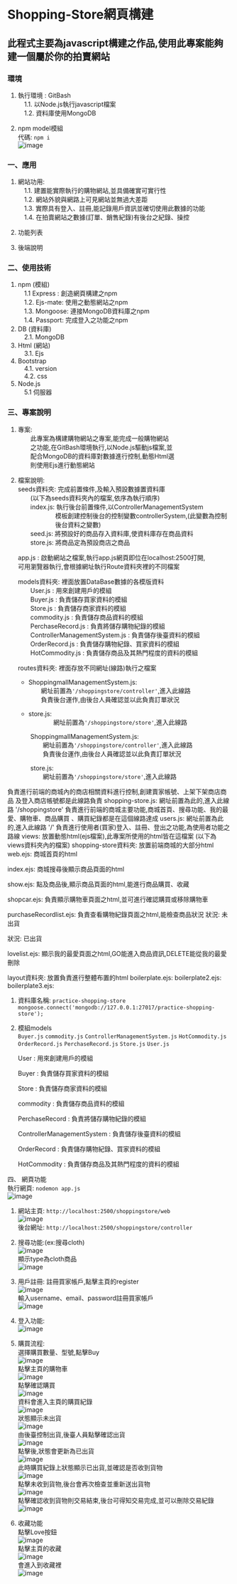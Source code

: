 # Shopping-Store網頁構建

## 此程式主要為javascript構建之作品,使用此專案能夠建一個屬於你的拍賣網站

###  環境   
1. 執行環境 : GitBash   
 &ensp;&ensp;1.1.  以Node.js執行javascript檔案  
 &ensp;&ensp;1.2.  資料庫使用MongoDB  
       
2. npm model模組  
     代碼: `npm i`  
      ![image](https://github.com/Kk0627-1/ShoppingStore_Work/assets/55129180/4d31d7fd-00f8-433e-a397-8ef35f21a089)

### 一、應用
1. 網站功用:  
    &ensp;&ensp;1.1. 建置能實際執行的購物網站,並具備確實可實行性  
    &ensp;&ensp;1.2.  網站外貌與網路上可見網站並無過大差距  
    &ensp;&ensp;1.3.  實際具有登入、註冊,能記錄用戶資訊並確切使用此數據的功能  
    &ensp;&ensp;1.4.  在拍賣網站之數據(訂單、銷售紀錄)有後台之紀錄、操控  
  
 2. 功能列表        
 3. 後端說明    
 

### 二、使用技術  
  1. npm  (模組)  
     &ensp;&ensp;1.1 Express : 創造網頁構建之npm  
     &ensp;&ensp;1.2.  Ejs-mate: 使用之動態網站之npm  
     &ensp;&ensp;1.3.  Mongoose: 連接MongoDB資料庫之npm  
     &ensp;&ensp;1.4.  Passport: 完成登入之功能之npm
  2. DB  (資料庫)  
     &ensp;&ensp;2.1. MongoDB  
  3. Html (網站)  
     &ensp;&ensp;3.1. Ejs  
  4. Bootstrap  
     &ensp;&ensp;4.1. version  
     &ensp;&ensp;4.2. css  
  5. Node.js  
     &ensp;&ensp;5.1  伺服器  
  ### 三、專案說明  
   1. 專案:  
      &ensp;&ensp;&ensp;&ensp;此專案為構建購物網站之專案,能完成一般購物網站  
      &ensp;&ensp;&ensp;&ensp;之功能,在GitBash環境執行,以Node.js驅動js檔案,並  
      &ensp;&ensp;&ensp;&ensp;配合MongoDB的資料庫對數據進行控制,動態Html選  
      &ensp;&ensp;&ensp;&ensp;則使用Ejs進行動態網站  

   2. 檔案說明:  
      seeds資料夾: 完成前置條件,及輸入預設數據置資料庫    
      &ensp;&ensp;&ensp;&ensp;(以下為seeds資料夾內的檔案,依序為執行順序)  
      &ensp;&ensp;&ensp;&ensp;index.js: 執行後台前置條件,以ControllerManagementSystem    
                     &ensp;&ensp;&ensp;&ensp;&ensp;&ensp;&ensp;&ensp;&ensp;&ensp;&ensp;&ensp;模板創建控制後台的控制變數controllerSystem,(此變數為控制    
                     &ensp;&ensp;&ensp;&ensp;&ensp;&ensp;&ensp;&ensp;&ensp;&ensp;&ensp;&ensp;後台資料之變數)    
           &ensp;&ensp;&ensp;&ensp;seed.js: 將預設好的商品存入資料庫,使資料庫存在商品資料    
           &ensp;&ensp;&ensp;&ensp;store.js: 將商品定為預設商店之商品  
        
      app.js : 啟動網站之檔案,執行app.js網頁即位在localhost:2500打開,  
              可用瀏覽器執行,會根據網址執行Route資料夾裡的不同檔案  
              
      models資料夾: 裡面放置DataBase數據的各模版資料  
      &ensp;&ensp;&ensp;&ensp;User.js : 用來創建用戶的模組  
      &ensp;&ensp;&ensp;&ensp;Buyer.js : 負責儲存買家資料的模組  
      &ensp;&ensp;&ensp;&ensp;Store.js : 負責儲存商家資料的模組  
      &ensp;&ensp;&ensp;&ensp;commodity.js : 負責儲存商品資料的模組  
      &ensp;&ensp;&ensp;&ensp;PerchaseRecord.js : 負責將儲存購物紀錄的模組  
      &ensp;&ensp;&ensp;&ensp;ControllerManagementSystem.js : 負責儲存後臺資料的模組  
      &ensp;&ensp;&ensp;&ensp;OrderRecord.js : 負責儲存購物紀錄、買家資料的模組  
      &ensp;&ensp;&ensp;&ensp;HotCommodity.js : 負責儲存商品及其熱門程度的資料的模組  
           
      routes資料夾: 裡面存放不同網址(線路)執行之檔案
      * ShoppingmallManagementSystem.js:  
         &ensp;&ensp;&ensp;&ensp;網址前置為`'/shoppingstore/controller'`,進入此線路  
         &ensp;&ensp;&ensp;&ensp;負責後台運作,由後台人員確認並以此負責訂單狀況  
           
      * store.js:   
        &ensp;&ensp;&ensp;&ensp;&ensp;&ensp;&ensp;&ensp;網址前置為`'/shoppingstore/store'`,進入此線路  
       
      
      &ensp;&ensp;&ensp;&ensp;ShoppingmallManagementSystem.js:   
      &ensp;&ensp;&ensp;&ensp;&ensp;&ensp;&ensp;&ensp;網址前置為`'/shoppingstore/controller'`,進入此線路  
      &ensp;&ensp;&ensp;&ensp;&ensp;&ensp;&ensp;&ensp;負責後台運作,由後台人員確認並以此負責訂單狀況  
      
      &ensp;&ensp;&ensp;&ensp;store.js:   
      &ensp;&ensp;&ensp;&ensp;&ensp;&ensp;&ensp;&ensp;網址前置為`'/shoppingstore/store'`,進入此線路  

      
負責進行前端的商城內的商店相關資料進行控制,創建賣家帳號、上架下架商店商品
及登入商店帳號都是此線路負責
shopping-store.js:
網址前置為此的,進入此線路
'/shoppingstore'
負責進行前端的商城主要功能,商城首頁、搜尋功能、我的最愛、購物車、商品購買
、購買紀錄都是在這個線路達成
users.js:
網址前置為此的,進入此線路
'/'
負責進行使用者(買家)登入、註冊、登出之功能,為使用者功能之路線
views: 放置動態html(ejs檔案),此專案所使用的html皆在這檔案
(以下為views資料夾內的檔案)
shopping-store資料夾: 放置前端商城的大部分html
web.ejs: 商城首頁的html

index.ejs: 商城搜尋後顯示商品頁面的html

show.ejs: 點及商品後,顯示商品頁面的html,能進行商品購買、收藏

shopcar.ejs: 負責顯示購物車頁面之html,並可進行確認購買或移除購物車

purchaseRecordlist.ejs: 負責查看購物紀錄頁面之html,能檢查商品狀況
狀況: 未出貨

狀況: 已出貨

lovelist.ejs: 顯示我的最愛頁面之html,GO能進入商品資訊,DELETE能從我的最愛刪除

layout資料夾: 放置負責進行整體布置的html
boilerplate.ejs: 
boilerplate2.ejs: 
boilerplate3.ejs: 

  1. 資料庫名稱: `practice-shopping-store`  
     `mongoose.connect('mongodb://127.0.0.1:27017/practice-shopping-store');`  
  2. 模組models  
     `Buyer.js` `commodity.js` `ControllerManagementSystem.js` `HotCommodity.js`  
     `OrderRecord.js` `PerchaseRecord.js` `Store.js` `User.js`  
       
     User : 用來創建用戶的模組  
     
     Buyer : 負責儲存買家資料的模組  
      
     Store : 負責儲存商家資料的模組  
     
     commodity : 負責儲存商品資料的模組  
     
     PerchaseRecord : 負責將儲存購物紀錄的模組  
     
     ControllerManagementSystem : 負責儲存後臺資料的模組  
     
     OrderRecord : 負責儲存購物紀錄、買家資料的模組  
     
     HotCommodity : 負責儲存商品及其熱門程度的資料的模組    

四、 網頁功能  
     執行網頁: `nodemon app.js`  
     ![image](https://github.com/Kk0627-1/ShoppingStore_Work/assets/55129180/38a1cef2-57fe-49ba-8930-f17816d5fa92)  

  1. 網站主頁: `http://localhost:2500/shoppingstore/web`  
     ![image](https://github.com/Kk0627-1/ShoppingStore_Work/assets/55129180/29b8ae0e-6f7f-4f3a-9727-df33d10588ac)  
     後台網址: `http://localhost:2500/shoppingstore/controller`  
  2. 搜尋功能:(ex:搜尋cloth)  
     ![image](https://github.com/Kk0627-1/ShoppingStore_Work/assets/55129180/7ea97672-cc9d-48a4-9184-07188fabb629)  
     顯示type為cloth商品  
     ![image](https://github.com/Kk0627-1/ShoppingStore_Work/assets/55129180/59f1403f-f10a-4946-8fc0-725027d1deed)  
    
  3. 用戶註冊: 註冊買家帳戶,點擊主頁的register  
     ![image](https://github.com/Kk0627-1/ShoppingStore_Work/assets/55129180/4dca8f0c-a7c5-486c-a636-d9901da69d65)  
     輸入username、email、password註冊買家帳戶  
      ![image](https://github.com/Kk0627-1/ShoppingStore_Work/assets/55129180/edcf62f8-d94b-4c65-8a4d-eb7b6a236a54)  
     
  4. 登入功能:   
     ![image](https://github.com/Kk0627-1/ShoppingStore_Work/assets/55129180/5ed5ca41-4bd9-4e4d-87ee-98ba8db011e7)  

  5. 購買流程:  
     選擇購買數量、型號,點擊Buy  
     ![image](https://github.com/Kk0627-1/ShoppingStore_Work/assets/55129180/59dd1c84-1553-488c-b2be-6f1a27f5c5e1)  
     點擊主頁的購物車  
     ![image](https://github.com/Kk0627-1/ShoppingStore_Work/assets/55129180/bc30723a-8e42-438f-bc4f-f616c345302b)  
     點擊確認購買  
     ![image](https://github.com/Kk0627-1/ShoppingStore_Work/assets/55129180/bf9e3434-f1b0-4393-8389-42588910d9b5)  
     資料會進入主頁的購買紀錄  
     ![image](https://github.com/Kk0627-1/ShoppingStore_Work/assets/55129180/dc0b53de-a964-4cf8-bc63-c93626c709ff)  
     狀態顯示未出貨  
     ![image](https://github.com/Kk0627-1/ShoppingStore_Work/assets/55129180/da33a4f5-7ae1-4940-8634-0be477dfd636)  
     由後臺控制出貨,後臺人員點擊確認出貨  
     ![image](https://github.com/Kk0627-1/ShoppingStore_Work/assets/55129180/a90fe68c-e81a-4c03-80c0-8663bea9d3aa)  
     點擊後,狀態會更新為已出貨  
     ![image](https://github.com/Kk0627-1/ShoppingStore_Work/assets/55129180/ee35cce6-b04b-456a-aec6-d2927a863271)  
     此時購買紀錄上狀態顯示已出貨,並確認是否收到貨物  
     ![image](https://github.com/Kk0627-1/ShoppingStore_Work/assets/55129180/fa62e77c-eda5-49ee-be01-7b356562b910)  
     點擊未收到貨物,後台會再次檢查並重新送出貨物  
     ![image](https://github.com/Kk0627-1/ShoppingStore_Work/assets/55129180/655db6b4-63d5-48b2-a9dd-053bf4b32eec)  
     點擊確認收到貨物則交易結束,後台可得知交易完成,並可以刪除交易紀錄  
     ![image](https://github.com/Kk0627-1/ShoppingStore_Work/assets/55129180/6501644a-c886-4166-ae6a-0d28e72f2b36)  
  
  6. 收藏功能  
     點擊Love按鈕  
     ![image](https://github.com/Kk0627-1/ShoppingStore_Work/assets/55129180/cd7763ff-2080-4c38-b6fe-50c41e70df49)  
     點擊主頁的收藏  
     ![image](https://github.com/Kk0627-1/ShoppingStore_Work/assets/55129180/42b2b1aa-04b6-40a8-afa9-ca7a1d0ab5d0)  
     會進入到收藏裡  
     ![image](https://github.com/Kk0627-1/ShoppingStore_Work/assets/55129180/91937620-1ed8-4a1d-a36d-fdaedab0a97d)  
     





















   
